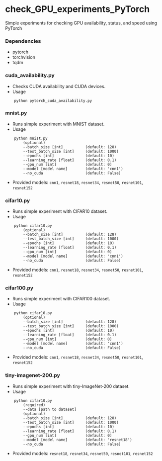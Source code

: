 # check_GPU_experiments_PyTorch
Simple experiments for checking GPU availability, status, and speed using PyTorch

### Dependencies
- pytorch
- torchvision
- tqdm

### cuda_availability.py
- Checks CUDA availability and CUDA devices.
- Usage
```
    python pytorch_cuda_availability.py
```

### mnist.py
- Runs simple experiment with MNIST dataset.
- Usage
```
    python mnist.py
        (optional)
        --batch_size [int]          (default: 128)
        --test_batch_size [int]     (default: 1000)
        --epochs [int]              (default: 10)
        --learning_rate [float]     (default: 0.1)
        --gpu_num [int]             (default: 0)
        --model [model name]        (default: 'cnn1')
        --no_cuda                   (default: False)
```
- Provided models: `cnn1`, `resnet18`, `resnet34`, `resnet50`, `resnet101`, `resnet152`


### cifar10.py
- Runs simple experiment with CIFAR10 dataset.
- Usage
```
    python cifar10.py
        (optional)
        --batch_size [int]          (default: 128)
        --test_batch_size [int]     (default: 1000)
        --epochs [int]              (default: 10)
        --learning_rate [float]     (default: 0.1)
        --gpu_num [int]             (default: 0)
        --model [model name]        (default: 'cnn1')
        --no_cuda                   (default: False)
```
- Provided models: `cnn1`, `resnet18`, `resnet34`, `resnet50`, `resnet101`, `resnet152`


### cifar100.py
- Runs simple experiment with CIFAR100 dataset.
- Usage
```
    python cifar10.py
        (optional)
        --batch_size [int]          (default: 128)
        --test_batch_size [int]     (default: 1000)
        --epochs [int]              (default: 10)
        --learning_rate [float]     (default: 0.1)
        --gpu_num [int]             (default: 0)
        --model [model name]        (default: 'cnn1')
        --no_cuda                   (default: False)
```
- Provided models: `cnn1`, `resnet18`, `resnet34`, `resnet50`, `resnet101`, `resnet152`


### tiny-imagenet-200.py
- Runs simple experiment with tiny-ImageNet-200 dataset.
- Usage
```
    python cifar10.py
        (required)
        --data [path to dataset]
        (optional)
        --batch_size [int]          (default: 128)
        --test_batch_size [int]     (default: 1000)
        --epochs [int]              (default: 10)
        --learning_rate [float]     (default: 0.1)
        --gpu_num [int]             (default: 0)
        --model [model name]        (default: 'resnet18')
        --no_cuda                   (default: False)
```
- Provided models: `resnet18`, `resnet34`, `resnet50`, `resnet101`, `resnet152`

